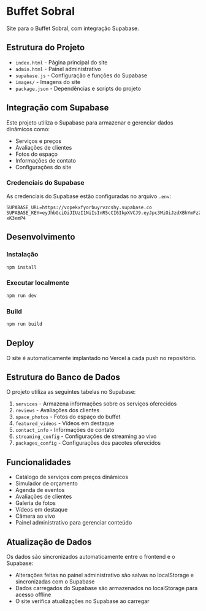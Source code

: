 # Buffet Sobral

Site para o Buffet Sobral, com integração Supabase.

## Estrutura do Projeto

- `index.html` - Página principal do site
- `admin.html` - Painel administrativo
- `supabase.js` - Configuração e funções do Supabase
- `images/` - Imagens do site
- `package.json` - Dependências e scripts do projeto

## Integração com Supabase

Este projeto utiliza o Supabase para armazenar e gerenciar dados dinâmicos como:

- Serviços e preços
- Avaliações de clientes
- Fotos do espaço
- Informações de contato
- Configurações do site

### Credenciais do Supabase

As credenciais do Supabase estão configuradas no arquivo `.env`:

```
SUPABASE_URL=https://vopekxfyorbuyrvzcshy.supabase.co
SUPABASE_KEY=eyJhbGciOiJIUzI1NiIsInR5cCI6IkpXVCJ9.eyJpc3MiOiJzdXBhYmFzZSIsInJlZiI6InZvcGVreGZ5b3JidXlydnpjc2h5Iiwicm9sZSI6ImFub24iLCJpYXQiOjE3NTc0NTkyNjMsImV4cCI6MjA3MzAzNTI2M30.jIQqu4j_0QfPpn67YXHyy760X6Z4wwhuHMj-xK3emP4
```

## Desenvolvimento

### Instalação

```bash
npm install
```

### Executar localmente

```bash
npm run dev
```

### Build

```bash
npm run build
```

## Deploy

O site é automaticamente implantado no Vercel a cada push no repositório.

## Estrutura do Banco de Dados

O projeto utiliza as seguintes tabelas no Supabase:

1. `services` - Armazena informações sobre os serviços oferecidos
2. `reviews` - Avaliações dos clientes
3. `space_photos` - Fotos do espaço do buffet
4. `featured_videos` - Vídeos em destaque
5. `contact_info` - Informações de contato
6. `streaming_config` - Configurações de streaming ao vivo
7. `packages_config` - Configurações dos pacotes oferecidos

## Funcionalidades

- Catálogo de serviços com preços dinâmicos
- Simulador de orçamento
- Agenda de eventos
- Avaliações de clientes
- Galeria de fotos
- Vídeos em destaque
- Câmera ao vivo
- Painel administrativo para gerenciar conteúdo

## Atualização de Dados

Os dados são sincronizados automaticamente entre o frontend e o Supabase:

- Alterações feitas no painel administrativo são salvas no localStorage e sincronizadas com o Supabase
- Dados carregados do Supabase são armazenados no localStorage para acesso offline
- O site verifica atualizações no Supabase ao carregar
